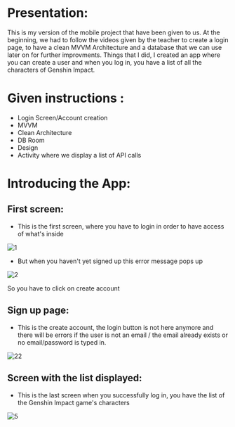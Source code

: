 # Presentation:
This is my version of the mobile project that have been given to us.
At the beginning, we had to follow the videos given by the teacher to create a login page, to have a clean MVVM Architecture and a database that we can use later on for further improvments.
Things that I did, I created an app where you can create a user and when you log in, you have a list of all the characters of Genshin Impact.


# Given instructions :

* Login Screen/Account creation
* MVVM
* Clean Architecture
* DB Room
* Design
* Activity where we display a list of API calls


# Introducing the App:

## First screen:

- This is the first screen, where you have to login in order to have access of what's inside


![1](https://user-images.githubusercontent.com/75081602/103382243-8e991100-4aee-11eb-8d15-f8c8a965c052.PNG)

- But when you haven't yet signed up this error message pops up


![2](https://user-images.githubusercontent.com/75081602/103382288-c86a1780-4aee-11eb-99a3-bcf5e9fa861a.PNG)


So you have to click on create account

## Sign up page:
- This is the create account, the login button is not here anymore and there will be errors if the user is not an email / the email already exists or no email/password is typed in.


![22](https://user-images.githubusercontent.com/75081602/103382548-c3f22e80-4aef-11eb-818e-f1882127d58f.PNG)


## Screen with the list displayed:
- This is the last screen when you successfully log in, you have the list of the Genshin Impact game's characters


![5](https://user-images.githubusercontent.com/75081602/103382710-42e76700-4af0-11eb-821f-b9bbc8187cfd.PNG)
